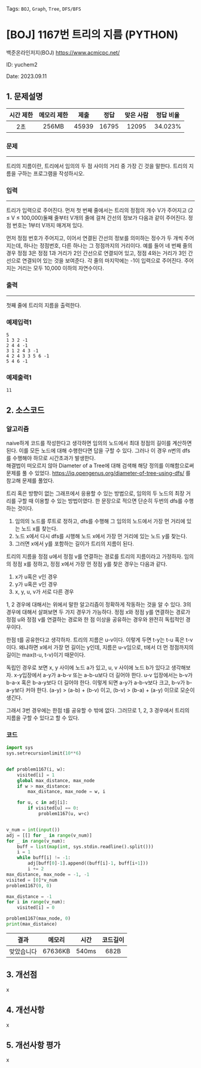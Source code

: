 Tags: `BOJ`, `Graph`, `Tree`, `DFS/BFS`
# [BOJ] 1167번 트리의 지름 (PYTHON)
백준온라인저지(BOJ) https://www.acmicpc.net/

ID: yuchem2

Date: 2023.09.11
## 1. 문제설명
| 시간 제한 | 메모리 제한 | 제출  | 정답 | 맞은 사람 | 정답 비율 |
| :---: | :---: | :---: | :---: | :---: | :---: |
| 2초 | 256MB | 45939 | 16795 | 12095 | 34.023% |

### 문제
---
트리의 지름이란, 트리에서 임의의 두 점 사이의 거리 중 가장 긴 것을 말한다. 트리의 지름을 구하는 프로그램을 작성하시오.

### 입력
---
트리가 입력으로 주어진다. 먼저 첫 번째 줄에서는 트리의 정점의 개수 V가 주어지고 (2 ≤ V ≤ 100,000)둘째 줄부터 V개의 줄에 걸쳐 간선의 정보가 다음과 같이 주어진다. 정점 번호는 1부터 V까지 매겨져 있다.

먼저 정점 번호가 주어지고, 이어서 연결된 간선의 정보를 의미하는 정수가 두 개씩 주어지는데, 하나는 정점번호, 다른 하나는 그 정점까지의 거리이다. 예를 들어 네 번째 줄의 경우 정점 3은 정점 1과 거리가 2인 간선으로 연결되어 있고, 정점 4와는 거리가 3인 간선으로 연결되어 있는 것을 보여준다. 각 줄의 마지막에는 -1이 입력으로 주어진다. 주어지는 거리는 모두 10,000 이하의 자연수이다.

### 출력
---
첫째 줄에 트리의 지름을 출력한다.

### 예제입력1
```
5
1 3 2 -1
2 4 4 -1
3 1 2 4 3 -1
4 2 4 3 3 5 6 -1
5 4 6 -1
```
### 예제출력1
```
11
```
## 2. 소스코드

### 알고리즘
naive하게 코드를 작성한다고 생각하면 임의의 노드에서 최대 정점의 길이를 계산하면 된다. 이를 모든 노드에 대해 수행한다면 답을 구할 수 있다. 그러나 이 경우 n번의 dfs를 수행해야 하므로 시간초과가 발생한다.  
해결법이 떠오르지 않아 Diameter of a Tree에 대해 검색해 해당 정의를 이해함으로써 문제를 풀 수 있었다. https://iq.opengenus.org/diameter-of-tree-using-dfs/ 를 참고해 문제를 풀었다.  

트리 혹은 방향이 없는 그래프에서 응용할 수 있는 방법으로, 임의의 두 노드의 최장 거리를 구할 때 이용할 수 있는 방법이였다. 한 문장으로 적으면 단순히 두번의 dfs를 수행하는 것이다.  
1. 임의의 노드를 루트로 정하고, dfs를 수행해 그 임의의 노드에서 가장 먼 거리에 있는 노드 x를 찾는다.
2. 노드 x에서 다시 dfs를 시행해 노드 x에서 가장 먼 거리에 있는 노드 y를 찾는다.
3. 그러면 x에서 y를 포함하는 길이가 트리의 지름이 된다.

트리의 지름을 정점 u에서 정점 v를 연결하는 경로를 트리의 지름이라고 가정하자. 임의의 정점 x를 정하고, 정점 x에서 가장 먼 정점 y를 찾은 경우는 다음과 같다.
1. x가 u혹은 v인 경우
2. y가 u혹은 v인 경우
3. x, y, u, v가 서로 다른 경우

1, 2 경우에 대해서는 위에서 말한 알고리즘이 정확하게 작동하는 것을 알 수 있다. 3의 경우에 대해서 살펴보면 두 가지 경우가 가능하다.
정점 x와 정점 y를 연결하는 경로가 정점 u와 정점 v를 연결하는 경로와 한 점 이상을 공유하는 경우와 완전히 독립적인 경우이다. 

한점 t를 공유한다고 생각하자. 트리의 지름은 u-v이다. 이렇게 두면 t-y는 t-u 혹은 t-v이다. 왜냐하면 x에서 가장 먼 길이는 y인데, 지름은 u-v임으로, t에서 더 먼 정점까지의 길이는 max(t-u, t-v)이기 때문이다.  

독립인 경우로 보면 x, y 사이에 노드 a가 있고, u, v 사이에 노드 b가 있다고 생각해보자. x-y입장에서 a-y가 a-b-v 또는 a-b-u보다 더 길어야 한다. u-v 입장에서는 b-v가 b-a-x 혹은 b-a-y보다 더 길어야 한다. 
이렇게 되면 a-y가 a-b-v보다 크고, b-v가 b-a-y보다 커야 한다. (a-y) > (a-b) + (b-v) 이고, (b-v) > (b-a) + (a-y) 이므로 모순이 생긴다. 

그래서 3번 경우에는 한점 t를 공유할 수 밖에 없다. 그러므로 1, 2, 3 경우에서 트리의 지름을 구할 수 있다고 할 수 있다. 



### 코드
```Python
import sys
sys.setrecursionlimit(10**6)


def problem1167(i, w):
    visited[i] = 1
    global max_distance, max_node
    if w > max_distance:
        max_distance, max_node = w, i

    for u, c in adj[i]:
        if visited[u] == 0:
            problem1167(u, w+c)


v_num = int(input())
adj = [[] for _ in range(v_num)]
for _ in range(v_num):
    buff = list(map(int, sys.stdin.readline().split()))
    i = 1
    while buff[i] != -1:
        adj[buff[0]-1].append((buff[i]-1, buff[i+1]))
        i += 2
max_distance, max_node = -1, -1
visited = [0]*v_num
problem1167(0, 0)

max_distance = -1
for i in range(v_num):
    visited[i] = 0

problem1167(max_node, 0)
print(max_distance)

```

| 결과 | 메모리 | 시간 | 코드길이 |
|:---:|:-----: | :---: | :----: |
| 맞았습니다 | 67636KB | 540ms | 682B |

## 3. 개선점
x
## 4. 개선사항

x

## 5. 개선사항 평가
x

